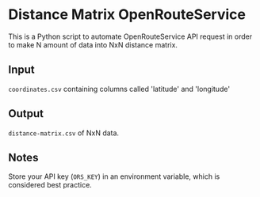 # Distance Matrix OpenRouteService
This is a Python script to automate OpenRouteService API request in order to make N amount of data into NxN distance matrix. 
## Input
`coordinates.csv` containing columns called 'latitude' and 'longitude'
## Output
`distance-matrix.csv` of NxN data.
## Notes
Store your API key (`ORS_KEY`) in an environment variable, which is considered best practice.

